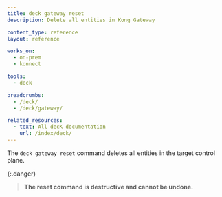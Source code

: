 ```yaml
---
title: deck gateway reset
description: Delete all entities in Kong Gateway

content_type: reference
layout: reference

works_on:
  - on-prem
  - konnect

tools:
  - deck

breadcrumbs:
  - /deck/
  - /deck/gateway/

related_resources:
  - text: All decK documentation
    url: /index/deck/
---
```


The `deck gateway reset` command deletes all entities in the target control plane.

{:.danger}

> **The reset command is destructive and cannot be undone.**
